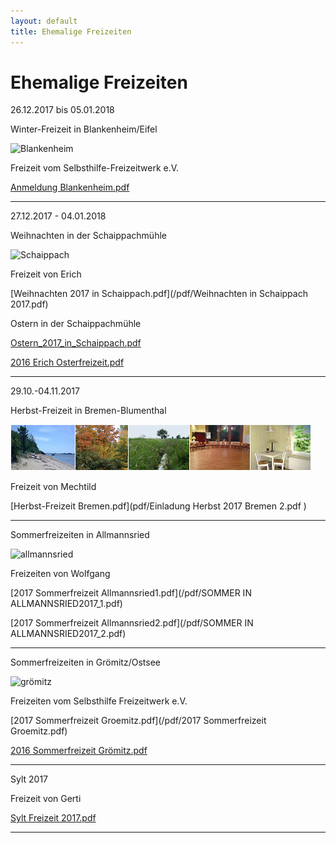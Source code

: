 ```yaml
---
layout: default
title: Ehemalige Freizeiten
---
```

# Ehemalige Freizeiten

26.12.2017 bis 05.01.2018

Winter-Freizeit in Blankenheim/Eifel

![Blankenheim](/images/blankenheim.jpeg)

Freizeit vom Selbsthilfe-Freizeitwerk e.V.

[Anmeldung  Blankenheim.pdf](/pdf/2017_Blankenheim.pdf)

----------------------------------------------------------------------------

27.12.2017 - 04.01.2018

Weihnachten in der Schaippachmühle

![Schaippach](/images/schaippach.jpeg)

Freizeit von Erich

[Weihnachten 2017 in Schaippach.pdf](/pdf/Weihnachten in Schaippach 2017.pdf)

Ostern in der Schaippachmühle

[Ostern_2017_in_Schaippach.pdf](/pdf/Ostern_2017_in_Schaippach.pdf)

[2016 Erich Osterfreizeit.pdf](/pdf/ErichOsterfreizeit2016.pdf)

----------------------------------------------------------------------------

29.10.-04.11.2017

Herbst-Freizeit in Bremen-Blumenthal

![Bremen](images/Leiste_Herbst_Bremen.jpg)

Freizeit von Mechtild

[Herbst-Freizeit Bremen.pdf](pdf/Einladung Herbst 2017 Bremen 2.pdf )

----------------------------------------------------------------------------

Sommerfreizeiten in Allmannsried

![allmannsried](/images/allmansried.jpeg)

Freizeiten von Wolfgang

[2017 Sommerfreizeit Allmannsried1.pdf](/pdf/SOMMER IN ALLMANNSRIED2017_1.pdf)

[2017 Sommerfreizeit Allmannsried2.pdf](/pdf/SOMMER IN ALLMANNSRIED2017_2.pdf)

----------------------------------------------------------------------------

Sommerfreizeiten in Grömitz/Ostsee

![grömitz](/images/groemitz.jpeg)

Freizeiten vom Selbsthilfe Freizeitwerk e.V.

[2017 Sommerfreizeit Groemitz.pdf](/pdf/2017 Sommerfreizeit Groemitz.pdf)

[2016 Sommerfreizeit Grömitz.pdf](/pdf/Grömitz2016.pdf)

----------------------------------------------------------------------------

Sylt 2017

Freizeit von Gerti

[Sylt Freizeit 2017.pdf](/pdf/Sylt_Freizeit_2017_Adresse_anonym.pdf)

----------------------------------------------------------------------------
